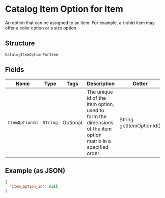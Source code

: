 
# Catalog Item Option for Item

An option that can be assigned to an item.
For example, a t-shirt item may offer a color option or a size option.

## Structure

`CatalogItemOptionForItem`

## Fields

| Name | Type | Tags | Description | Getter |
|  --- | --- | --- | --- | --- |
| `ItemOptionId` | `String` | Optional | The unique id of the item option, used to form the dimensions of the item option matrix in a specified order. | String getItemOptionId() |

## Example (as JSON)

```json
{
  "item_option_id": null
}
```


